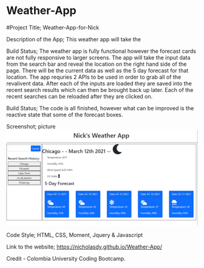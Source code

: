 # Weather-App

#Project Title; Weather-App-for-Nick

Description of the App; 
This weather app will take the 

Build Status; The weather app is fully functional however the forecast cards are not fully responsive to larger screens. The app will take the input data from the search bar and reveal the location on the right hand side of the page. There will be the current data as well as the 5 day forecast for that location. The app requries 2 APIs to be used in order to grab all of the revalivent data. After each of the inputs are loaded they are saved into the recent search results which can then be brought back up later. Each of the recent searches can be reloaded after they are clicked on.

Build Status; The code is all finished, however what can be improved is the reactive state that some of the forecast boxes. 

Screenshot; picture
![picture](/assets/screenshot.PNG)

Code Style; HTML, CSS, Moment, Jquery & Javascript

Link to the website; 
https://nicholasdy.github.io/Weather-App/

Credit - Colombia University Coding Bootcamp.
